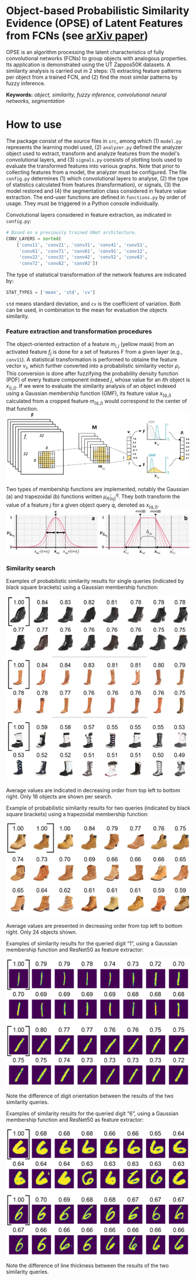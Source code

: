 # Object-based Probabilistic Similarity Evidence (OPSE) of Latent Features from FCNs (see [arXiv paper](https://www.privatelink.com))

OPSE is an algorithm processing the latent characteristics of fully convolutional networks (FCNs) to group objects with analogous properties. Its application is demonstrated using the UT Zappos50K datasets. A similarity analysis is carried out in 2 steps: (1) extracting feature patterns per object from a trained FCN, and (2) find the most similar patterns by fuzzy inference.

**Keywords:** _object, similarity, fuzzy inference, convolutional neural networks, segmentation_

# How to use
The package consist of the source files in `src`, among which (1) `model.py` represents the learning model used, (2) `analyzer.py` defined the analyzer object used to extract, transform and analyze features from the model's convolutional layers, and (3) `signals.py` consists of plotting tools used to evaluate the transformed features into various graphs.
Note that prior to collecting features from a model, the analyzer must be configured. The file `config.py` determines (1) which convolutional layers to analyse, (2) the type of statistics calculated from features (transformation), or signals, (3) the model restored and (4) the segmentation class considered in feature value extraction. The end-user functions are defined in `functions.py` by order of usage. They must be triggered in a Python console individually.

Convolutional layers considered in feature extraction, as indicated in `config.py`:
```python
# Based on a previously trained UNet architecture.
CONV_LAYERS = sorted(
    ['conv11', 'conv21', 'conv31', 'conv41', 'conv51',
     'conv61', 'conv71', 'conv81', 'conv91', 'conv12',
     'conv22', 'conv32', 'conv42', 'conv52', 'conv62',
     'conv72', 'conv82', 'conv92'])
```

The type of statistical transformation of the network features are indicated by:
```python
STAT_TYPES = ['mean', 'std', 'cv']
```
`std` means standard deviation, and `cv` is the coefficient of variation. Both can be used, in combination to the mean for evaluation the objects similarity.


### Feature extraction and transformation procedures
The object-oriented extraction of a feature $m_{i,j}$ (yellow mask) from an activated feature $f_j$ is done for a set of features F from a given layer (e.g., `conv11`). A statistical transformation is performed to obtaine the feature vector $v_i$, which further converted into a probabilistic similarity vector $ρ_i$. This conversion is done after fuzzifying the probability density function (PDF) of every feature component indexed $j$, whose value for an $i$th object is $x_(i,j)$. If we were to evaluate the similarity analysis of an object indexed using a Gaussian membership function (GMF), its feature value $x_(q,j)$ calculated from a cropped feature $m_(q,j)$ would correspond to the center of that function.
![Feature extraction to transformation](./figures/extract_proc.png)

Two types of membership functions are implemented, notably the Gaussian (a) and trapezoidal (b) functions written $μ_A ̃_(u_j)^q$. They both transform the value of a feature $j$ for a given object query $q$, denoted as $x_(q,j)$.
![Membership functions](./figures/mmb_function.png)

### Similarity search
Examples of probabilistic similarity results for single queries (indicated by black square brackets) using a Gaussian membership function:

![Similarity analysis by one query](./figures/sim_analysis_1.png)

Average values are indicated in decreasing order from top left to bottom right. Only 16 objects are shown per search.

Example of probabilistic similarity results for two queries (indicated by black square brackets) using a trapezoidal membership function:

![Similarity analysis by two queries](./figures/sim_analysis_2.png)

Average values are presented in decreasing order from top left to bottom right. Only 24 objects shown.

Examples of similarity results for the queried digit “1”, using a Gaussian membership function and ResNet50 as feature extractor:

![Similarity analysis of digit 1](./figures/sim_digit_1.png)

Note the difference of digit orientation between the results of the two similarity queries.

Examples of similarity results for the queried digit “6”, using a Gaussian membership function and ResNet50 as feature extractor:

![Similarity analysis of digit 6](./figures/sim_digit_2.png)

Note the difference of line thickness between the results of the two similarity queries.

